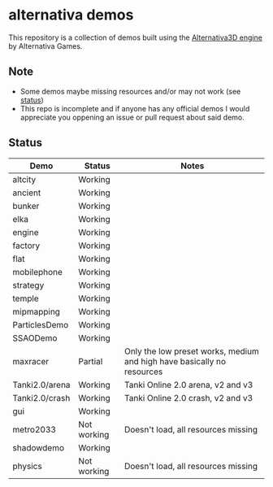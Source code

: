 # alternativa demos
This repository is a collection of demos built using the [Alternativa3D engine](https://github.com/AlternativaPlatform/Alternativa3D) by Alternativa Games.
## Note 
- Some demos maybe missing resources and/or may not work (see [status](#status))
- This repo is incomplete and if anyone has any official demos I would appreciate you oppening an issue or pull request about said demo.

## Status

| Demo          | Status    |Notes|
|---------------|-----------|-----|
|altcity        |Working    |
|ancient        |Working    |
|bunker         |Working    |
|elka           |Working    |
|engine         |Working    |
|factory        |Working    |
|flat           |Working    |
|mobilephone    |Working    |
|strategy       |Working    |
|temple         |Working    |
|mipmapping     |Working    |
|ParticlesDemo  |Working    |
|SSAODemo       |Working    |
|maxracer       |Partial    |Only the low preset works, medium and high have basically no resources
|Tanki2.0/arena |Working    |Tanki Online 2.0 arena, v2 and v3
|Tanki2.0/crash |Working    |Tanki Online 2.0 crash, v2 and v3
|gui            |Working    |
|metro2033      |Not working|Doesn't load, all resources missing
|shadowdemo     |Working    |
|physics        |Not working|Doesn't load, all resources missing
